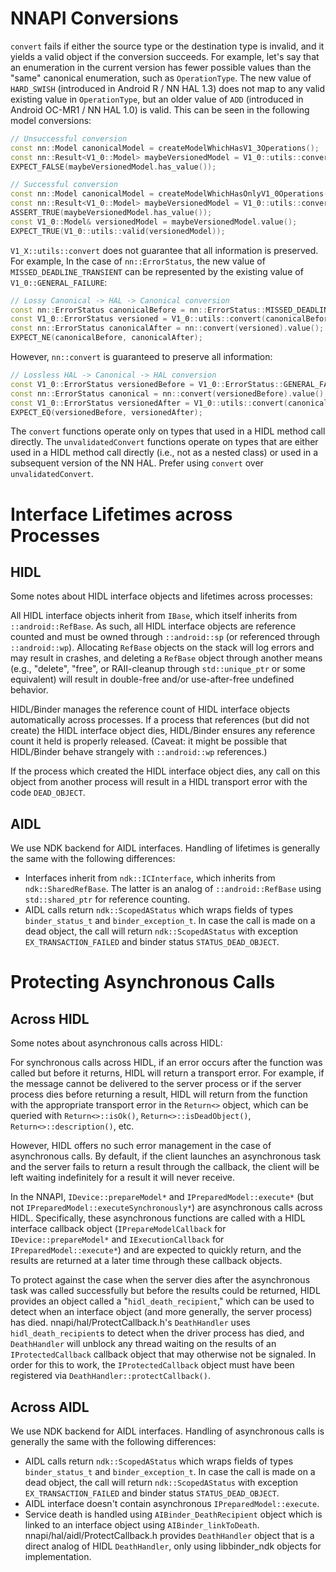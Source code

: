 # NNAPI Conversions

`convert` fails if either the source type or the destination type is invalid, and it yields a valid
object if the conversion succeeds. For example, let's say that an enumeration in the current version
has fewer possible values than the "same" canonical enumeration, such as `OperationType`. The new
value of `HARD_SWISH` (introduced in Android R / NN HAL 1.3) does not map to any valid existing
value in `OperationType`, but an older value of `ADD` (introduced in Android OC-MR1 / NN HAL 1.0) is
valid. This can be seen in the following model conversions:

```cpp
// Unsuccessful conversion
const nn::Model canonicalModel = createModelWhichHasV1_3Operations();
const nn::Result<V1_0::Model> maybeVersionedModel = V1_0::utils::convert(canonicalModel);
EXPECT_FALSE(maybeVersionedModel.has_value());
```
```cpp
// Successful conversion
const nn::Model canonicalModel = createModelWhichHasOnlyV1_0Operations();
const nn::Result<V1_0::Model> maybeVersionedModel = V1_0::utils::convert(canonicalModel);
ASSERT_TRUE(maybeVersionedModel.has_value());
const V1_0::Model& versionedModel = maybeVersionedModel.value();
EXPECT_TRUE(V1_0::utils::valid(versionedModel));
```

`V1_X::utils::convert` does not guarantee that all information is preserved. For example, In the
case of `nn::ErrorStatus`, the new value of `MISSED_DEADLINE_TRANSIENT` can be represented by the
existing value of `V1_0::GENERAL_FAILURE`:

```cpp
// Lossy Canonical -> HAL -> Canonical conversion
const nn::ErrorStatus canonicalBefore = nn::ErrorStatus::MISSED_DEADLINE_TRANSIENT;
const V1_0::ErrorStatus versioned = V1_0::utils::convert(canonicalBefore).value();
const nn::ErrorStatus canonicalAfter = nn::convert(versioned).value();
EXPECT_NE(canonicalBefore, canonicalAfter);
```

However, `nn::convert` is guaranteed to preserve all information:

```cpp
// Lossless HAL -> Canonical -> HAL conversion
const V1_0::ErrorStatus versionedBefore = V1_0::ErrorStatus::GENERAL_FAILURE;
const nn::ErrorStatus canonical = nn::convert(versionedBefore).value();
const V1_0::ErrorStatus versionedAfter = V1_0::utils::convert(canonical).value();
EXPECT_EQ(versionedBefore, versionedAfter);
```

The `convert` functions operate only on types that used in a HIDL method call directly. The
`unvalidatedConvert` functions operate on types that are either used in a HIDL method call directly
(i.e., not as a nested class) or used in a subsequent version of the NN HAL. Prefer using `convert`
over `unvalidatedConvert`.

# Interface Lifetimes across Processes

## HIDL

Some notes about HIDL interface objects and lifetimes across processes:

All HIDL interface objects inherit from `IBase`, which itself inherits from `::android::RefBase`. As
such, all HIDL interface objects are reference counted and must be owned through `::android::sp` (or
referenced through `::android::wp`). Allocating `RefBase` objects on the stack will log errors and
may result in crashes, and deleting a `RefBase` object through another means (e.g., "delete",
"free", or RAII-cleanup through `std::unique_ptr` or some equivalent) will result in double-free
and/or use-after-free undefined behavior.

HIDL/Binder manages the reference count of HIDL interface objects automatically across processes. If
a process that references (but did not create) the HIDL interface object dies, HIDL/Binder ensures
any reference count it held is properly released. (Caveat: it might be possible that HIDL/Binder
behave strangely with `::android::wp` references.)

If the process which created the HIDL interface object dies, any call on this object from another
process will result in a HIDL transport error with the code `DEAD_OBJECT`.

## AIDL

We use NDK backend for AIDL interfaces. Handling of lifetimes is generally the same with the
following differences:
* Interfaces inherit from `ndk::ICInterface`, which inherits from `ndk::SharedRefBase`. The latter
  is an analog of `::android::RefBase` using `std::shared_ptr` for reference counting.
* AIDL calls return `ndk::ScopedAStatus` which wraps fields of types `binder_status_t` and
  `binder_exception_t`. In case the call is made on a dead object, the call will return
  `ndk::ScopedAStatus` with exception `EX_TRANSACTION_FAILED` and binder status
  `STATUS_DEAD_OBJECT`.

# Protecting Asynchronous Calls

## Across HIDL

Some notes about asynchronous calls across HIDL:

For synchronous calls across HIDL, if an error occurs after the function was called but before it
returns, HIDL will return a transport error. For example, if the message cannot be delivered to the
server process or if the server process dies before returning a result, HIDL will return from the
function with the appropriate transport error in the `Return<>` object, which can be queried with
`Return<>::isOk()`, `Return<>::isDeadObject()`, `Return<>::description()`, etc.

However, HIDL offers no such error management in the case of asynchronous calls. By default, if the
client launches an asynchronous task and the server fails to return a result through the callback,
the client will be left waiting indefinitely for a result it will never receive.

In the NNAPI, `IDevice::prepareModel*` and `IPreparedModel::execute*` (but not
`IPreparedModel::executeSynchronously*`) are asynchronous calls across HIDL. Specifically, these
asynchronous functions are called with a HIDL interface callback object (`IPrepareModelCallback` for
`IDevice::prepareModel*` and `IExecutionCallback` for `IPreparedModel::execute*`) and are expected
to quickly return, and the results are returned at a later time through these callback objects.

To protect against the case when the server dies after the asynchronous task was called successfully
but before the results could be returned, HIDL provides an object called a "`hidl_death_recipient`,"
which can be used to detect when an interface object (and more generally, the server process) has
died. nnapi/hal/ProtectCallback.h's `DeathHandler` uses `hidl_death_recipient`s to detect when the
driver process has died, and `DeathHandler` will unblock any thread waiting on the results of an
`IProtectedCallback` callback object that may otherwise not be signaled. In order for this to work,
the `IProtectedCallback` object must have been registered via `DeathHandler::protectCallback()`.

## Across AIDL

We use NDK backend for AIDL interfaces. Handling of asynchronous calls is generally the same with
the following differences:
* AIDL calls return `ndk::ScopedAStatus` which wraps fields of types `binder_status_t` and
  `binder_exception_t`. In case the call is made on a dead object, the call will return
  `ndk::ScopedAStatus` with exception `EX_TRANSACTION_FAILED` and binder status
  `STATUS_DEAD_OBJECT`.
* AIDL interface doesn't contain asynchronous `IPreparedModel::execute`.
* Service death is handled using `AIBinder_DeathRecipient` object which is linked to an interface
  object using `AIBinder_linkToDeath`. nnapi/hal/aidl/ProtectCallback.h provides `DeathHandler`
  object that is a direct analog of HIDL `DeathHandler`, only using libbinder_ndk objects for
  implementation.
